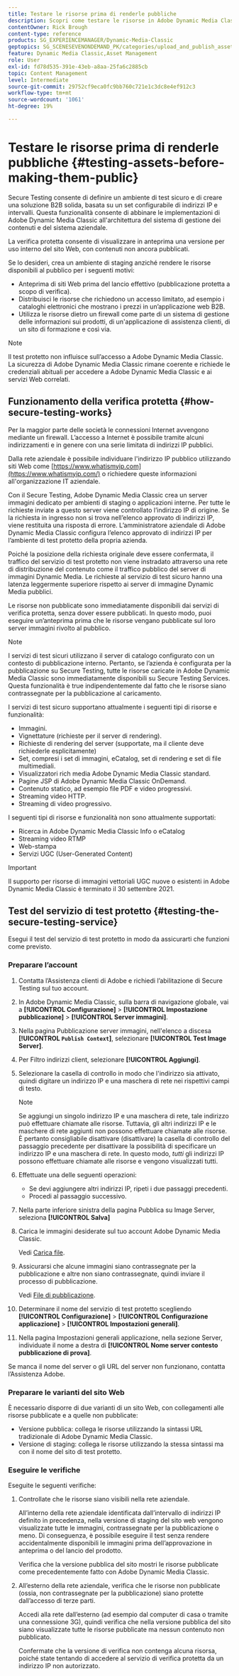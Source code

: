 ```yaml
---
title: Testare le risorse prima di renderle pubbliche
description: Scopri come testare le risorse in Adobe Dynamic Media Classic prima di renderle pubbliche.
contentOwner: Rick Brough
content-type: reference
products: SG_EXPERIENCEMANAGER/Dynamic-Media-Classic
geptopics: SG_SCENESEVENONDEMAND_PK/categories/upload_and_publish_assets
feature: Dynamic Media Classic,Asset Management
role: User
exl-id: fd78d535-391e-43eb-a8aa-25fa6c2885cb
topic: Content Management
level: Intermediate
source-git-commit: 29752cf9eca0fc9bb760c721e1c3dc8e4ef912c3
workflow-type: tm+mt
source-wordcount: '1061'
ht-degree: 19%

---
```


# Testare le risorse prima di renderle pubbliche {#testing-assets-before-making-them-public}

Secure Testing consente di definire un ambiente di test sicuro e di creare una soluzione B2B solida, basata su un set configurabile di indirizzi IP e intervalli. Questa funzionalità consente di abbinare le implementazioni di Adobe Dynamic Media Classic all&#39;architettura del sistema di gestione dei contenuti e del sistema aziendale.

La verifica protetta consente di visualizzare in anteprima una versione per uso interno del sito Web, con contenuti non ancora pubblicati.

Se lo desideri, crea un ambiente di staging anziché rendere le risorse disponibili al pubblico per i seguenti motivi:

* Anteprima di siti Web prima del lancio effettivo (pubblicazione protetta a scopo di verifica).
* Distribuisci le risorse che richiedono un accesso limitato, ad esempio i cataloghi elettronici che mostrano i prezzi in un’applicazione web B2B.
* Utilizza le risorse dietro un firewall come parte di un sistema di gestione delle informazioni sui prodotti, di un&#39;applicazione di assistenza clienti, di un sito di formazione e così via.

>[!NOTE]
>
>Il test protetto non influisce sull’accesso a Adobe Dynamic Media Classic. La sicurezza di Adobe Dynamic Media Classic rimane coerente e richiede le credenziali abituali per accedere a Adobe Dynamic Media Classic e ai servizi Web correlati.

## Funzionamento della verifica protetta {#how-secure-testing-works}

Per la maggior parte delle società le connessioni Internet avvengono mediante un firewall. L’accesso a Internet è possibile tramite alcuni indirizzamenti e in genere con una serie limitata di indirizzi IP pubblici.

Dalla rete aziendale è possibile individuare l&#39;indirizzo IP pubblico utilizzando siti Web come [https://www.whatismyip.com](https://www.whatismyip.com/) o richiedere queste informazioni all&#39;organizzazione IT aziendale.

Con il Secure Testing, Adobe Dynamic Media Classic crea un server immagini dedicato per ambienti di staging o applicazioni interne. Per tutte le richieste inviate a questo server viene controllato l’indirizzo IP di origine. Se la richiesta in ingresso non si trova nell’elenco approvato di indirizzi IP, viene restituita una risposta di errore. L’amministratore aziendale di Adobe Dynamic Media Classic configura l’elenco approvato di indirizzi IP per l’ambiente di test protetto della propria azienda.

Poiché la posizione della richiesta originale deve essere confermata, il traffico del servizio di test protetto non viene instradato attraverso una rete di distribuzione del contenuto come il traffico pubblico del server di immagini Dynamic Media. Le richieste al servizio di test sicuro hanno una latenza leggermente superiore rispetto ai server di immagine Dynamic Media pubblici.

Le risorse non pubblicate sono immediatamente disponibili dai servizi di verifica protetta, senza dover essere pubblicati. In questo modo, puoi eseguire un’anteprima prima che le risorse vengano pubblicate sul loro server immagini rivolto al pubblico.

>[!NOTE]
>
>I servizi di test sicuri utilizzano il server di catalogo configurato con un contesto di pubblicazione interno. Pertanto, se l’azienda è configurata per la pubblicazione su Secure Testing, tutte le risorse caricate in Adobe Dynamic Media Classic sono immediatamente disponibili su Secure Testing Services. Questa funzionalità è true indipendentemente dal fatto che le risorse siano contrassegnate per la pubblicazione al caricamento.

I servizi di test sicuro supportano attualmente i seguenti tipi di risorse e funzionalità:

<!-- 

Comment Type: remark
Last Modified By: unknown unknown 
Last Modified Date: 

<p>Added videos to list below 9/11/2012. Moved "Render Server requests" from unsupported to supported, listed below on 3/15/2016 as per email from Cynthia March 11, 2016)</p>

 -->

* Immagini.
* Vignettature (richieste per il server di rendering).
* Richieste di rendering del server (supportate, ma il cliente deve richiederle esplicitamente)
* Set, compresi i set di immagini, eCatalog, set di rendering e set di file multimediali.
* Visualizzatori rich media Adobe Dynamic Media Classic standard.
* Pagine JSP di Adobe Dynamic Media Classic OnDemand.
* Contenuto statico, ad esempio file PDF e video progressivi.
* Streaming video HTTP.
* Streaming di video progressivo.

I seguenti tipi di risorse e funzionalità non sono attualmente supportati:

* Ricerca in Adobe Dynamic Media Classic Info o eCatalog
* Streaming video RTMP
* Web-stampa
* Servizi UGC (User-Generated Content)

>[!IMPORTANT]
>
>Il supporto per risorse di immagini vettoriali UGC nuove o esistenti in Adobe Dynamic Media Classic è terminato il 30 settembre 2021.

## Test del servizio di test protetto {#testing-the-secure-testing-service}

Esegui il test del servizio di test protetto in modo da assicurarti che funzioni come previsto.

<!-- >[!NOTE]
>
>*If you do not mention any IPs under **[!UICONTROL Setup]** > **[!UICONTROL Application Setup]** > **[!UICONTROL Publish Setup]** > **[!UICONTROL Image Server]** > **[!UICONTROL Test Image Service]***: If you add an IP only, that IP is able to call the assets and no other IP are allowed to make the calls. As long there is no IP mentioned under that section, all IPs are allowed to make the calls for the assets, and they show up. -->

### Preparare l’account

<!-- 

Comment Type: remark
Last Modified By: unknown unknown 
Last Modified Date: 

<p>RB: Rewrote entire steps under "Prepare your account" 9/10/2012</p>

 -->

1. Contatta l’Assistenza clienti di Adobe e richiedi l’abilitazione di Secure Testing sul tuo account.
1. In Adobe Dynamic Media Classic, sulla barra di navigazione globale, vai a **[!UICONTROL Configurazione]** > **[!UICONTROL Impostazione pubblicazione]** > **[!UICONTROL Server immagini]**.
1. Nella pagina Pubblicazione server immagini, nell&#39;elenco a discesa **[!UICONTROL `Publish Context`]**, selezionare **[!UICONTROL Test Image Server]**.
1. Per Filtro indirizzi client, selezionare **[!UICONTROL Aggiungi]**.
1. Selezionare la casella di controllo in modo che l&#39;indirizzo sia attivato, quindi digitare un indirizzo IP e una maschera di rete nei rispettivi campi di testo.

   >[!NOTE]
   >
   >Se aggiungi un singolo indirizzo IP e una maschera di rete, tale indirizzo può effettuare chiamate alle risorse. Tuttavia, gli altri indirizzi IP e le maschere di rete aggiunti non possono effettuare chiamate alle risorse. È pertanto consigliabile disattivare (disattivare) la casella di controllo del passaggio precedente per disattivare la possibilità di specificare un indirizzo IP e una maschera di rete. In questo modo, *tutti* gli indirizzi IP possono effettuare chiamate alle risorse e vengono visualizzati tutti.

1. Effettuate una delle seguenti operazioni:
   * Se devi aggiungere altri indirizzi IP, ripeti i due passaggi precedenti.
   * Procedi al passaggio successivo.
1. Nella parte inferiore sinistra della pagina Pubblica su Image Server, seleziona **[!UICONTROL Salva]**
1. Carica le immagini desiderate sul tuo account Adobe Dynamic Media Classic.

   Vedi [Carica file](uploading-files.md#uploading_files).

1. Assicurarsi che alcune immagini siano contrassegnate per la pubblicazione e altre non siano contrassegnate, quindi inviare il processo di pubblicazione.

   Vedi [File di pubblicazione](publishing-files.md#publishing_files).

1. Determinare il nome del servizio di test protetto scegliendo **[!UICONTROL Configurazione]** > **[!UICONTROL Configurazione applicazione]** > **[!UICONTROL Impostazioni generali]**.
1. Nella pagina Impostazioni generali applicazione, nella sezione Server, individuate il nome a destra di **[!UICONTROL Nome server contesto pubblicazione di prova]**.

Se manca il nome del server o gli URL del server non funzionano, contatta l’Assistenza Adobe.

### Preparare le varianti del sito Web

È necessario disporre di due varianti di un sito Web, con collegamenti alle risorse pubblicate e a quelle non pubblicate:

* Versione pubblica: collega le risorse utilizzando la sintassi URL tradizionale di Adobe Dynamic Media Classic.
* Versione di staging: collega le risorse utilizzando la stessa sintassi ma con il nome del sito di test protetto.

### Eseguire le verifiche

Eseguite le seguenti verifiche:

1. Controllate che le risorse siano visibili nella rete aziendale.

   All’interno della rete aziendale identificata dall’intervallo di indirizzi IP definito in precedenza, nella versione di staging del sito web vengono visualizzate tutte le immagini, contrassegnate per la pubblicazione o meno. Di conseguenza, è possibile eseguire il test senza rendere accidentalmente disponibili le immagini prima dell’approvazione in anteprima o del lancio del prodotto.

   Verifica che la versione pubblica del sito mostri le risorse pubblicate come precedentemente fatto con Adobe Dynamic Media Classic.

1. All’esterno della rete aziendale, verifica che le risorse non pubblicate (ossia, non contrassegnate per la pubblicazione) siano protette dall’accesso di terze parti.

   Accedi alla rete dall’esterno (ad esempio dal computer di casa o tramite una connessione 3G), quindi verifica che nella versione pubblica del sito siano visualizzate tutte le risorse pubblicate ma nessun contenuto non pubblicato.

   Confermate che la versione di verifica non contenga alcuna risorsa, poiché state tentando di accedere al servizio di verifica protetta da un indirizzo IP non autorizzato.

